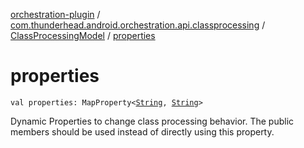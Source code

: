 [orchestration-plugin](../../index.md) / [com.thunderhead.android.orchestration.api.classprocessing](../index.md) / [ClassProcessingModel](index.md) / [properties](./properties.md)

# properties

`val properties: MapProperty<`[`String`](https://kotlinlang.org/api/latest/jvm/stdlib/kotlin/-string/index.html)`, `[`String`](https://kotlinlang.org/api/latest/jvm/stdlib/kotlin/-string/index.html)`>`

Dynamic Properties to change class processing behavior.
The public members should be used instead of directly using this property.

